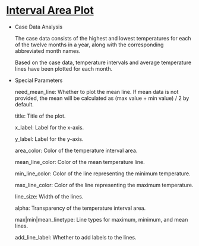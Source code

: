 # [Interval Area Plot](/basic/interval-area-chart)

- Case Data Analysis

  The case data consists of the highest and lowest temperatures for each of the twelve months in a year, along with the corresponding abbreviated month names.

  Based on the case data, temperature intervals and average temperature lines have been plotted for each month.

- Special Parameters

  need_mean_line: Whether to plot the mean line. If mean data is not provided, the mean will be calculated as (max value + min value) / 2 by default.

  title: Title of the plot.

  x_label: Label for the x-axis.

  y_label: Label for the y-axis.

  area_color: Color of the temperature interval area.

  mean_line_color: Color of the mean temperature line.

  min_line_color: Color of the line representing the minimum temperature.

  max_line_color: Color of the line representing the maximum temperature.

  line_size: Width of the lines.

  alpha: Transparency of the temperature interval area.

  max|min|mean_linetype: Line types for maximum, minimum, and mean lines.

  add_line_label: Whether to add labels to the lines.
